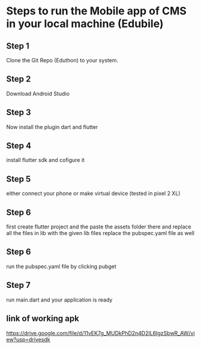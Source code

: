 # Steps to run the Mobile app of CMS in your local machine (Edubile)

## Step 1
Clone the Git Repo (Eduthon) to your system.

## Step 2 
Download Android Studio

## Step 3
Now install the plugin dart and flutter

## Step 4
install flutter sdk and cofigure it 

## Step 5
either connect your phone or make virtual device (tested in pixel 2 XL)

## Step 6
first create flutter project and the paste the assets folder there and replace all the files in lib with the given lib files replace the pubspec.yaml file as well

## Step 6
run the pubspec.yaml file by clicking pubget

## Step 7
run main.dart and your application is ready


## link of working apk
https://drive.google.com/file/d/11vEK7g_MUDkPhD2n4D2lL6IgzSbwR_AW/view?usp=drivesdk

